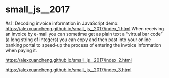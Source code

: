 # small_js__2017

#s1: Decoding invoice information in JavaScript
demo: https://alexxuancheng.github.io/small_js__2017/index_1.html
When receiving an invoice by e-mail you can sometime get as plain text a “virtual bar code” (a long string of integers) you can copy and then past into your online banking portal to speed-up the process of entering the invoice information when paying it.


https://alexxuancheng.github.io/small_js__2017/index_2.html

https://alexxuancheng.github.io/small_js__2017/index_3.html
